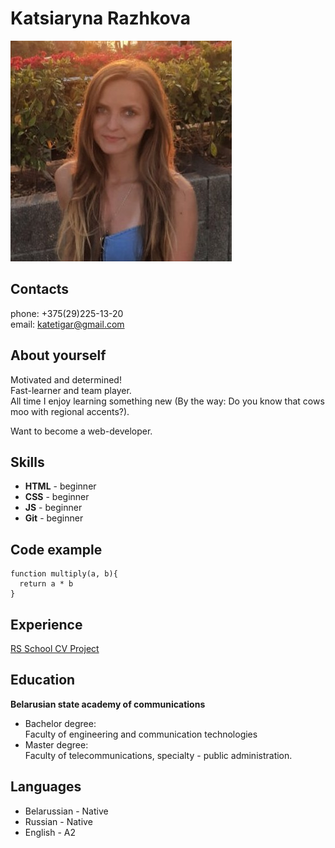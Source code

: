 # Katsiaryna Razhkova

![photo](/img/photo.jpg)

## Contacts
phone: +375(29)225-13-20  
email: katetigar@gmail.com


## About yourself
Motivated and determined!  
Fast-learner and team player.  
All time I enjoy learning something new (By the way: Do you know that cows moo with regional accents?). 

Want to become a web-developer.

## Skills
* **HTML** - beginner 
* **CSS**  - beginner
* **JS**   - beginner
* **Git**  - beginner

## Code example
``` 
function multiply(a, b){
  return a * b
}
```
## Experience
[RS School CV Project](https://github.com/kate-rzk/rsschool-cv)

## Education
**Belarusian state academy of communications**  
* Bachelor degree:  
Faculty of engineering and communication technologies 
* Master degree:  
Faculty of telecommunications, specialty - public administration.

## Languages
* Belarussian - Native
* Russian - Native
* English -  A2
